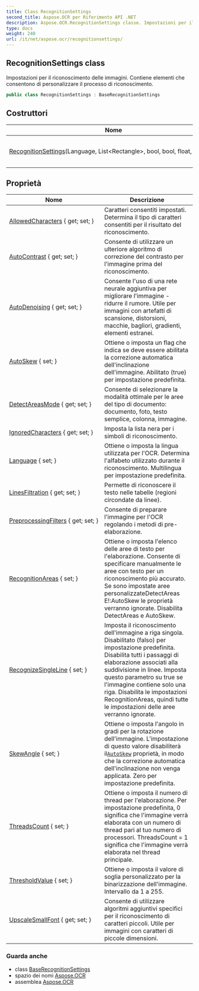 ```yaml
---
title: Class RecognitionSettings
second_title: Aspose.OCR per Riferimento API .NET
description: Aspose.OCR.RecognitionSettings classe. Impostazioni per il riconoscimento delle immagini. Contiene elementi che consentono di personalizzare il processo di riconoscimento.
type: docs
weight: 240
url: /it/net/aspose.ocr/recognitionsettings/
---
```

## RecognitionSettings class

Impostazioni per il riconoscimento delle immagini. Contiene elementi che consentono di personalizzare il processo di riconoscimento.

```csharp
public class RecognitionSettings : BaseRecognitionSettings
```

## Costruttori

| Nome | Descrizione |
| --- | --- |
| [RecognitionSettings](recognitionsettings/)(Language, List&lt;Rectangle&gt;, bool, bool, float, bool, int) | Inizializza una nuova istanza di`RecognitionSettings`classe con set completo di proprietà. |

## Proprietà

| Nome | Descrizione |
| --- | --- |
| [AllowedCharacters](../../aspose.ocr/baserecognitionsettings/allowedcharacters/) { get; set; } | Caratteri consentiti impostati. Determina il tipo di caratteri consentiti per il risultato del riconoscimento. |
| [AutoContrast](../../aspose.ocr/baserecognitionsettings/autocontrast/) { get; set; } | Consente di utilizzare un ulteriore algoritmo di correzione del contrasto per l'immagine prima del riconoscimento. |
| [AutoDenoising](../../aspose.ocr/baserecognitionsettings/autodenoising/) { get; set; } | Consente l'uso di una rete neurale aggiuntiva per migliorare l'immagine - ridurre il rumore. Utile per immagini con artefatti di scansione, distorsioni, macchie, bagliori, gradienti, elementi estranei. |
| [AutoSkew](../../aspose.ocr/baserecognitionsettings/autoskew/) { set; } | Ottiene o imposta un flag che indica se deve essere abilitata la correzione automatica dell'inclinazione dell'immagine. Abilitato (true) per impostazione predefinita. |
| [DetectAreasMode](../../aspose.ocr/baserecognitionsettings/detectareasmode/) { get; set; } | Consente di selezionare la modalità ottimale per le aree del tipo di documento: documento, foto, testo semplice, colonna, immagine. |
| [IgnoredCharacters](../../aspose.ocr/baserecognitionsettings/ignoredcharacters/) { get; set; } | Imposta la lista nera per i simboli di riconoscimento. |
| [Language](../../aspose.ocr/baserecognitionsettings/language/) { set; } | Ottiene o imposta la lingua utilizzata per l'OCR.  Determina l'alfabeto utilizzato durante il riconoscimento. Multilingua per impostazione predefinita. |
| [LinesFiltration](../../aspose.ocr/baserecognitionsettings/linesfiltration/) { get; set; } | Permette di riconoscere il testo nelle tabelle (regioni circondate da linee). |
| [PreprocessingFilters](../../aspose.ocr/baserecognitionsettings/preprocessingfilters/) { get; set; } | Consente di preparare l'immagine per l'OCR regolando i metodi di pre-elaborazione. |
| [RecognitionAreas](../../aspose.ocr/recognitionsettings/recognitionareas/) { set; } | Ottiene o imposta l'elenco delle aree di testo per l'elaborazione.  Consente di specificare manualmente le aree con testo per un riconoscimento più accurato. Se sono impostate aree personalizzateDetectAreas E!:AutoSkew le proprietà verranno ignorate.  Disabilita DetectAreas e AutoSkew. |
| [RecognizeSingleLine](../../aspose.ocr/recognitionsettings/recognizesingleline/) { set; } | Imposta il riconoscimento dell'immagine a riga singola. Disabilitato (falso) per impostazione predefinita. Disabilita tutti i passaggi di elaborazione associati alla suddivisione in linee. Imposta questo parametro su true se l'immagine contiene solo una riga. Disabilita le impostazioni RecognitionAreas, quindi tutte le impostazioni delle aree verranno ignorate. |
| [SkewAngle](../../aspose.ocr/baserecognitionsettings/skewangle/) { set; } | Ottiene o imposta l'angolo in gradi per la rotazione dell'immagine.  L'impostazione di questo valore disabiliterà il[`AutoSkew`](../baserecognitionsettings/autoskew/) proprietà, in modo che la correzione automatica dell'inclinazione non venga applicata. Zero per impostazione predefinita. |
| [ThreadsCount](../../aspose.ocr/baserecognitionsettings/threadscount/) { set; } | Ottiene o imposta il numero di thread per l'elaborazione. Per impostazione predefinita, 0 significa che l'immagine verrà elaborata con un numero di thread pari al tuo numero di processori. ThreadsCount = 1 significa che l'immagine verrà elaborata nel thread principale. |
| [ThresholdValue](../../aspose.ocr/baserecognitionsettings/thresholdvalue/) { set; } | Ottiene o imposta il valore di soglia personalizzato per la binarizzazione dell'immagine. Intervallo da 1 a 255. |
| [UpscaleSmallFont](../../aspose.ocr/baserecognitionsettings/upscalesmallfont/) { get; set; } | Consente di utilizzare algoritmi aggiuntivi specifici per il riconoscimento di caratteri piccoli. Utile per immagini con caratteri di piccole dimensioni. |

### Guarda anche

* class [BaseRecognitionSettings](../baserecognitionsettings/)
* spazio dei nomi [Aspose.OCR](../../aspose.ocr/)
* assemblea [Aspose.OCR](../../)


